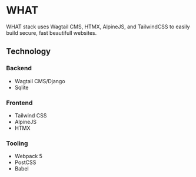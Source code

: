 # WHAT
WHAT stack uses Wagtail CMS, HTMX, AlpineJS, and TailwindCSS to easily build secure, fast beautifull websites.

## Technology
### Backend
- Wagtail CMS/Django
- Sqlite

### Frontend
- Tailwind CSS
- AlpineJS
- HTMX

### Tooling
- Webpack 5
- PostCSS
- Babel

